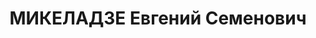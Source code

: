 ---
title: МИКЕЛАДЗЕ Евгений Семенович
description: "Род. 27.06.1903, г. Баку, грузин. Род занятий: дирижер. До ареста художественный\
  \ руководитель Оперного театра в Тбилиси. \n  Осужден Тройкой при НКВД ГССР 13.12.1937.\
  \ Мера наказания: расстрел с конфискацией личного имущества. Дата расстрела: 22.12.1937"
---